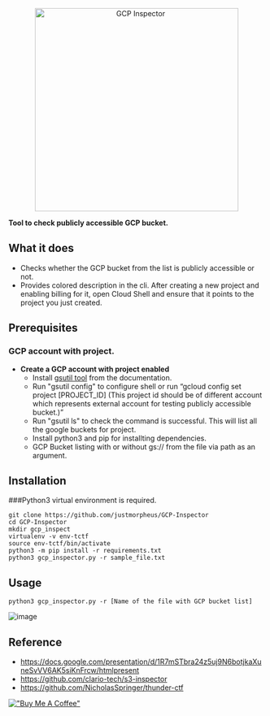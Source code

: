 <p align="center">
   <img alt="GCP Inspector" src="https://i.ibb.co/7G3ptg9/gcp-inspector-final.png" width="400"/>
</p>

**Tool to check publicly accessible GCP bucket.**

## What it does
 - Checks whether the GCP bucket from the list is publicly accessible or not.
 - Provides colored description in the cli.
After creating a new project and enabling billing for it, open Cloud Shell and ensure that it points to the project you just created.

## Prerequisites
### GCP account with project.
 - **Create a GCP account with project enabled**
   - Install [gsutil tool](https://cloud.google.com/storage/docs/gsutil) from the documentation.
   - Run "gsutil config" to configure shell or run “gcloud config set project [PROJECT_ID] (This project id should be of different account which represents external account for testing publicly accessible bucket.)” 
   - Run "gsutil ls" to check the command is successful. This will list all the google buckets for project.
   - Install python3 and pip for installting dependencies.
   - GCP Bucket listing with or without gs:// from the file via path as an argument.

## Installation
###Python3 virtual environment is required.
```
git clone https://github.com/justmorpheus/GCP-Inspector
cd GCP-Inspector
mkdir gcp_inspect
virtualenv -v env-tctf
source env-tctf/bin/activate
python3 -m pip install -r requirements.txt
python3 gcp_inspector.py -r sample_file.txt
```

## Usage
`python3 gcp_inspector.py -r [Name of the file with GCP bucket list]`

![image](https://user-images.githubusercontent.com/86191568/127789592-852f30e8-0b5e-45fe-9847-258f19236db3.png)

## Reference
- https://docs.google.com/presentation/d/1R7mSTbra24z5uj9N6botjkaXuneSvVV6AK5siKnFrcw/htmlpresent
- https://github.com/clario-tech/s3-inspector
- https://github.com/NicholasSpringer/thunder-ctf

[!["Buy Me A Coffee"](https://www.buymeacoffee.com/assets/img/custom_images/orange_img.png)](http://buymeacoffee.com/justmorpheus)

